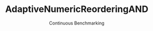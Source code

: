 ---
layout: docu
title: AdaptiveNumericReorderingAND
subtitle: Continuous Benchmarking
selected: Expression_Reordering
expanded: Benchmarking
benchmark: /individual_results/AdaptiveNumericReorderingAND.html
---